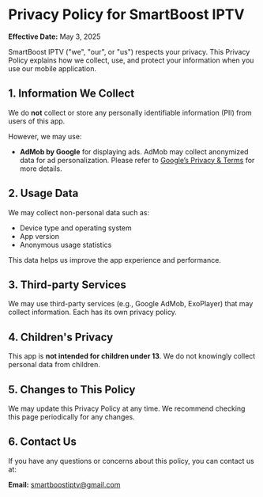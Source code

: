 # Privacy Policy for SmartBoost IPTV

**Effective Date:** May 3, 2025

SmartBoost IPTV ("we", "our", or "us") respects your privacy. This Privacy Policy explains how we collect, use, and protect your information when you use our mobile application.

## 1. Information We Collect
We do **not** collect or store any personally identifiable information (PII) from users of this app.

However, we may use:
- **AdMob by Google** for displaying ads. AdMob may collect anonymized data for ad personalization. Please refer to [Google’s Privacy & Terms](https://policies.google.com/privacy) for more details.

## 2. Usage Data
We may collect non-personal data such as:
- Device type and operating system
- App version
- Anonymous usage statistics

This data helps us improve the app experience and performance.

## 3. Third-party Services
We may use third-party services (e.g., Google AdMob, ExoPlayer) that may collect information. Each has its own privacy policy.

## 4. Children's Privacy
This app is **not intended for children under 13**. We do not knowingly collect personal data from children.

## 5. Changes to This Policy
We may update this Privacy Policy at any time. We recommend checking this page periodically for any changes.

## 6. Contact Us
If you have any questions or concerns about this policy, you can contact us at:

**Email:** smartboostiptv@gmail.com
